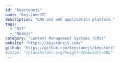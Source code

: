 ```yaml
---
id: "keystonejs"
name: "KeystoneJS"
description: "CMS and web application platform."
tags:
  - "MIT"
  - "Nodejs"
category: "Content Management Systems (CMS)"
website: "https://keystonejs.com/"
github: "https://github.com/keystonejs/keystone"
#image: "/placeholder.svg?height=300&width=400"
---
```


